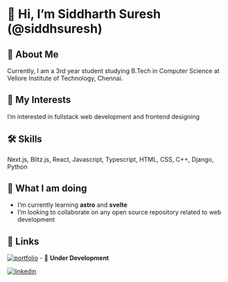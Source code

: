 # 👋 Hi, I’m Siddharth Suresh (@siddhsuresh)
## 🚀 About Me
Currently, I am a 3rd year student studying B.Tech in Computer Science at Vellore Institute of Technology, Chennai. 
## 👀 My Interests
I’m interested in fullstack web development and frontend designing
## 🛠 Skills
Next.js, Blitz.js, React, Javascript, Typescript, HTML, CSS, C++, Django, Python
## 🌱 What I am doing
- I’m currently learning **astro** and **svelte**
- I’m looking to collaborate on any open source repository related to web development
## 🔗 Links
[![portfolio](https://img.shields.io/badge/my_portfolio-000?style=for-the-badge&logo=ko-fi&logoColor=white)](https://github.com/siddhsuresh/) - 🚧 **Under Development**

[![linkedin](https://img.shields.io/badge/linkedin-0A66C2?style=for-the-badge&logo=linkedin&logoColor=white)](https://www.linkedin.com/in/siddharth-sureshn/)

<!---
siddhsuresh/siddhsuresh is a ✨ special ✨ repository because its `README.md` (this file) appears on your GitHub profile.
You can click the Preview link to take a look at your changes.
--->
